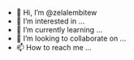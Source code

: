 - 👋 Hi, I’m @zelalembitew
- 👀 I’m interested in ...
- 🌱 I’m currently learning ...
- 💞️ I’m looking to collaborate on ...
- 📫 How to reach me ...

<!---
zelalembitew/zelalembitew is a ✨ special ✨ repository because its `README.md` (this file) appears on your GitHub profile.
You can click the Preview link to take a look at your changes.
--->
